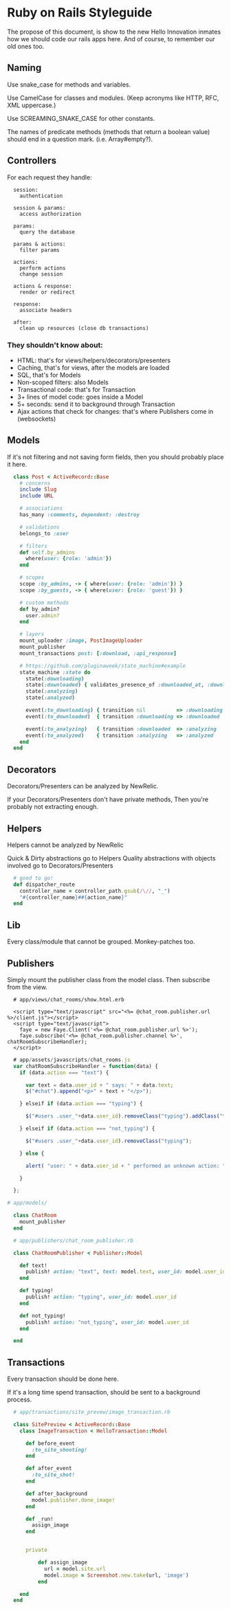 # Ruby on Rails Styleguide

The propose of this document, is show to the new Hello Innovation inmates how we should code our rails apps here. And of course, to remember our old ones too.

## Naming

Use snake_case for methods and variables.

Use CamelCase for classes and modules. (Keep acronyms like HTTP, RFC, XML uppercase.)

Use SCREAMING_SNAKE_CASE for other constants.

The names of predicate methods (methods that return a boolean value) should end in a question mark. (i.e. Array#empty?).

## Controllers

For each request they handle:

```
  session:
    authentication

  session & params:
    access authorization

  params:
    query the database

  params & actions:
    filter params

  actions:
    perform actions
    change session

  actions & response:
    render or redirect

  response:
    associate headers

  after:
    clean up resources (close db transactions)
```

### They shouldn't know about:

- HTML: that's for views/helpers/decorators/presenters
- Caching, that's for views, after the models are loaded
- SQL, that's for Models
- Non-scoped filters: also Models
- Transactional code: that's for Transaction
- 3+ lines of model code: goes inside a Model
- 5+ seconds: send it to background through Transaction
- Ajax actions that check for changes: that's where Publishers come in (websockets)

## Models

If it's not filtering and not saving form fields, then you should probably place it here.

```ruby
  class Post < ActiveRecord::Base
    # concerns
    include Slug
    include URL

    # associations
    has_many :comments, dependent: :destroy

    # validations
    belongs_to :user

    # filters
    def self.by_admins
      where(user: {role: 'admin'})
    end

    # scopes
    scope :by_admins, -> { where(user: {role: 'admin'}) }
    scope :by_guests, -> { where(user: {role: 'guest'}) }

    # custom methods
    def by_admin?
      user.admin?
    end

    # layers
    mount_uploader :image, PostImageUploader
    mount_publisher
    mount_transactions post: [:download, :api_response]

    # https://github.com/pluginaweek/state_machine#example
    state_machine :state do
      state(:downloading)
      state(:downloaded) { validates_presence_of :downloaded_at, :downloaded_content }
      state(:analyzing)
      state(:analyzed)

      event(:to_downloading) { transition nil          => :downloading }
      event(:to_downloaded)  { transition :downloading => :downloaded  }

      event(:to_analyzing)   { transition :downloaded  => :analyzing   }
      event(:to_analyzed)    { transition :analyzing   => :analyzed    }
    end
  end
```

## Decorators

Decorators/Presenters can be analyzed by NewRelic.

If your Decorators/Presenters don't have private methods, Then you're probably not extracting enough.

## Helpers

Helpers cannot be analyzed by NewRelic

Quick & Dirty abstractions go to Helpers
Quality abstractions with objects involved go to Decorators/Presenters

```ruby
  # good to go!
  def dispatcher_route
    controller_name = controller_path.gsub(/\//, "_")
    "#{controller_name}##{action_name}"
  end
```

## Lib

Every class/module that cannot be grouped.
Monkey-patches too.

## Publishers

Simply mount the publisher class from the model class. Then subscribe from the view.

```erb
  # app/views/chat_rooms/show.html.erb

  <script type="text/javascript" src="<%= @chat_room.publisher.url %>/client.js"></script>
  <script type="text/javascript">
    faye = new Faye.Client('<%= @chat_room.publisher.url %>');
    faye.subscribe('<%= @chat_room.publisher.channel %>', chatRoomSubscribeHandler);
  </script>
```

```javascript
  # app/assets/javascripts/chat_rooms.js
  var chatRoomSubscribeHandler = function(data) {
    if (data.action === "text") {

      var text = data.user_id + " says: " + data.text;
      $("#chat").append("<p>" + text + "</p>");

    } elseif if (data.action === "typing") {

      $("#users .user_"+data.user_id).removeClass("typing").addClass("typing");

    } elseif if (data.action === "not_typing") {

      $("#users .user_"+data.user_id).removeClass("typing");

    } else {

      alert( "user: " + data.user_id + " performed an unknown action: " + data.action );

    }

  };
```

```ruby
# app/models/

  class ChatRoom
    mount_publisher
  end
```

```ruby
  # app/publishers/chat_room_publisher.rb

  class ChatRoomPublisher < Publisher::Model

    def text!
      publish! action: "text", text: model.text, user_id: model.user_id
    end

    def typing!
      publish! action: "typing", user_id: model.user_id
    end

    def not_typing!
      publish! action: "not_typing", user_id: model.user_id
    end

  end
```

## Transactions

Every transaction should be done here.

If it's a long time spend transaction, should be sent to a background process.

```ruby
  # app/transactions/site_prevew/image_transaction.rb

  class SitePreview < ActiveRecord::Base
    class ImageTransaction < HelloTransaction::Model

      def before_event
        :to_site_shooting!
      end

      def after_event
        :to_site_shot!
      end

      def after_background
        model.publisher.done_image!
      end

      def _run!
        assign_image
      end


      private

          def assign_image
            url = model.site.url
            model.image = Screenshot.new.take(url, 'image')
          end

    end
  end
```
